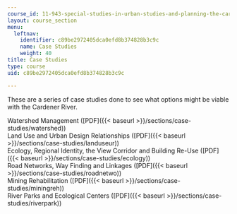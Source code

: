 ```yaml
---
course_id: 11-943-special-studies-in-urban-studies-and-planning-the-cardener-river-corridor-workshop-fall-2001
layout: course_section
menu:
  leftnav:
    identifier: c89be2972405dca0efd8b374828b3c9c
    name: Case Studies
    weight: 40
title: Case Studies
type: course
uid: c89be2972405dca0efd8b374828b3c9c

---
```


These are a series of case studies done to see what options might be viable with the Cardener River.

Watershed Management ([PDF]({{< baseurl >}}/sections/case-studies/watershed))  
Land Use and Urban Design Relationships ([PDF]({{< baseurl >}}/sections/case-studies/landuseur))  
Ecology, Regional Identity, the View Corridor and Building Re-Use ([PDF]({{< baseurl >}}/sections/case-studies/ecology))  
Road Networks, Way Finding and Linkages ([PDF]({{< baseurl >}}/sections/case-studies/roadnetwo))  
Mining Rehabilitation ([PDF]({{< baseurl >}}/sections/case-studies/miningreh))  
River Parks and Ecological Centers ([PDF]({{< baseurl >}}/sections/case-studies/riverpark))